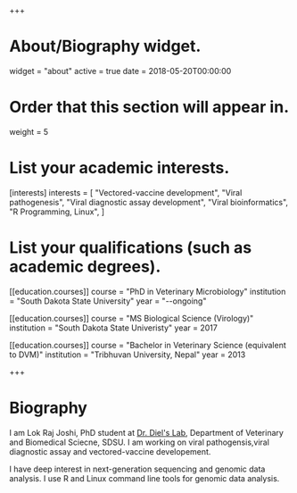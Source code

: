 +++
# About/Biography widget.
widget = "about"
active = true
date = 2018-05-20T00:00:00

# Order that this section will appear in.
weight = 5

# List your academic interests.
[interests]
  interests = [
    "Vectored-vaccine development",
    "Viral pathogenesis",
    "Viral diagnostic assay development",
    "Viral bioinformatics",
    "R Programming, Linux",
  ]

# List your qualifications (such as academic degrees).
[[education.courses]]
  course = "PhD in Veterinary Microbiology"
  institution = "South Dakota State University"
  year = "--ongoing"

[[education.courses]]
  course = "MS Biological Science (Virology)"
  institution = "South Dakota State Univeristy"
  year = 2017

[[education.courses]]
  course = "Bachelor in Veterinary Science (equivalent to DVM)"
  institution = "Tribhuvan University, Nepal"
  year = 2013
 
+++

# Biography

I am Lok Raj Joshi, PhD student at [Dr. Diel's Lab](https://www.sdstate.edu/directory/diego-diel), Department of Veterinary and Biomedical Sciecne, SDSU. I am working on viral pathogensis,viral diagnostic assay and vectored-vaccine developement.

I have deep  interest in next-generation sequencing and genomic data analysis. I use R and Linux command line tools for genomic data analysis.  
